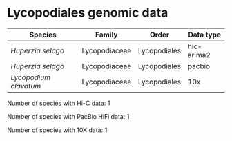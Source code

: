 # Lycopodiales genomic data

| Species | Family | Order | Data type |
| -- | --- | --- | --- |
| *Huperzia selago* | Lycopodiaceae | Lycopodiales | hic-arima2 |
| *Huperzia selago* | Lycopodiaceae | Lycopodiales | pacbio |
| *Lycopodium clavatum* | Lycopodiaceae | Lycopodiales | 10x |

Number of species with Hi-C data: 1

Number of species with PacBio HiFi data: 1

Number of species with 10X data: 1
